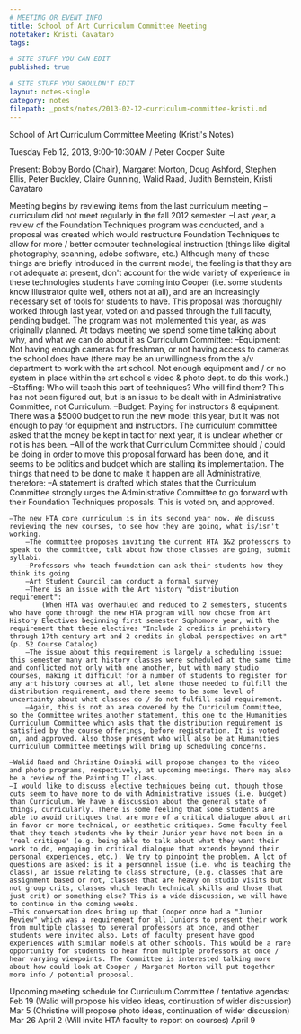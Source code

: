 ```yaml
---
# MEETING OR EVENT INFO
title: School of Art Curriculum Committee Meeting
notetaker: Kristi Cavataro
tags: 

# SITE STUFF YOU CAN EDIT
published: true

# SITE STUFF YOU SHOULDN'T EDIT
layout: notes-single
category: notes
filepath: _posts/notes/2013-02-12-curriculum-committee-kristi.md
---
```


School of Art Curriculum Committee Meeting (Kristi's Notes)

Tuesday Feb 12, 2013, 9:00-10:30AM / Peter Cooper Suite

Present: Bobby Bordo (Chair), Margaret Morton, Doug Ashford, Stephen Ellis, Peter Buckley, Claire Gunning, Walid Raad, Judith Bernstein, Kristi Cavataro


Meeting begins by reviewing items from the last curriculum meeting – curriculum did not meet regularly in the fall 2012 semester.
  –Last year, a review of the Foundation Techniques program was conducted, and a proposal was created which would restructure Foundation Techniques to allow for more / better computer technological instruction (things like digital photography, scanning, adobe software, etc.) Although many of these things are briefly introduced in the current model, the feeling is that they are not adequate at present, don't account for the wide variety of experience in these technologies students have coming into Cooper (i.e. some students know Illustrator quite well, others not at all), and are an increasingly necessary set of tools for students to have. This proposal was thoroughly worked through last year, voted on and passed through the full faculty, pending budget. The program was not implemented this year, as was originally planned. At todays meeting we spend some time talking about why, and what we can do about it as Curriculum Committee: 
	–Equipment: Not having enough cameras for freshman, or not having access to cameras the school does have (there may be an unwillingness from the a/v department to work with the art school. Not enough equipment and / or no system in place within the art school's video & photo dept. to do this work.) 
	–Staffing: Who will teach this part of techniques? Who will find them? This has not been figured out, but is an issue to be dealt with in Administrative Committee, not Curriculum. 
	–Budget: Paying for instructors & equipment. There was a $5000 budget to run the new model this year, but it was not enough to pay for equipment and instructors. The curriculum committee asked that the money be kept in tact for next year, it is unclear whether or not is has been. 
	–All of the work that Curriculum Committee should / could be doing in order to move this proposal forward has been done, and it seems to be politics and budget which are stalling its implementation. The things that need to be done to make it happen are all Administrative, therefore:
	–A statement is drafted which states that the Curriculum Committee strongly urges the Administrative Committee to go forward with their Foundation Techniques proposals. This is voted on, and approved. 

	–The new HTA core curriculum is in its second year now. We discuss reviewing the new courses, to see how they are going, what is/isn't working.
		–The committee proposes inviting the current HTA 1&2 professors to speak to the committee, talk about how those classes are going, submit syllabi.
		–Professors who teach foundation can ask their students how they think its going
		–Art Student Council can conduct a formal survey
		–There is an issue with the Art history "distribution requirement":
			(When HTA was overhauled and reduced to 2 semesters, students who have gone through the new HTA program will now chose from Art History Electives beginning first semester Sophomore year, with the requirement that these electives "Include 2 credits in prehistory through 17th century art and 2 credits in global perspectives on art" (p. 52 Course Catalog)
		–The issue about this requirement is largely a scheduling issue: this semester many art history classes were scheduled at the same time and conflicted not only with one another, but with many studio courses, making it difficult for a number of students to register for any art history courses at all, let alone those needed to fulfill the distribution requirement, and there seems to be some level of uncertainty about what classes do / do not fulfill said requirement.
		–Again, this is not an area covered by the Curriculum Committee, so the Committee writes another statement, this one to the Humanities Curriculum Committee which asks that the distribution requirement is satisfied by the course offerings, before registration. It is voted on, and approved. Also those present who will also be at Humanities Curriculum Committee meetings will bring up scheduling concerns. 
		
	–Walid Raad and Christine Osinski will propose changes to the video and photo programs, respectively, at upcoming meetings. There may also be a review of the Painting II class. 
	–I would like to discuss elective techniques being cut, though those cuts seem to have more to do with Administrative issues (i.e. budget) than Curriculum. We have a discussion about the general state of things, curricularly. There is some feeling that some students are able to avoid critiques that are more of a critical dialogue about art in favor or more technical, or aesthetic critiques. Some faculty feel that they teach students who by their Junior year have not been in a 'real critique' (e.g. being able to talk about what they want their work to do, engaging in critical dialogue that extends beyond their personal experiences, etc.). We try to pinpoint the problem. A lot of questions are asked: is it a personnel issue (i.e. who is teaching the class), an issue relating to class structure, (e.g. classes that are assignment based or not, classes that are heavy on studio visits but not group crits, classes which teach technical skills and those that just crit) or something else? This is a wide discussion, we will have to continue in the coming weeks.
	–This conversation does bring up that Cooper once had a "Junior Review" which was a requirement for all Juniors to present their work from multiple classes to several professors at once, and other students were invited also. Lots of faculty present have good experiences with similar models at other schools. This would be a rare opportunity for students to hear from multiple professors at once / hear varying viewpoints. The Committee is interested talking more about how could look at Cooper / Margaret Morton will put together more info / potential proposal.

Upcoming meeting schedule for Curriculum Committee / tentative agendas:
  Feb 19 (Walid will propose his video ideas, continuation of wider discussion)
  Mar 5 (Christine will propose photo ideas, continuation of wider discussion)
  Mar 26
  April 2 (Will invite HTA faculty to report on courses)
  April 9
